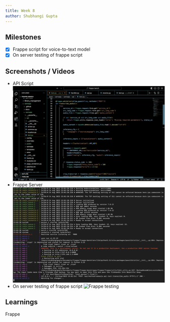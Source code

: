 ```yaml
---
title: Week 8
author: Shubhangi Gupta
---
```


## Milestones
- [x] Frappe script for voice-to-text model
- [x] On server testing of frappe script

## Screenshots / Videos 
- API Script
  ![API Script](../assets/Voice_to_text.png)
- Frappe Server
  ![Terminal](../assets/Frappe_running.png)
- On server testing of frappe script
  ![Frappe testing]("https://drive.google.com/file/d/14RcFtnN9ke45YcNTYYkt79R_hLJ7-Cyu/view?usp=drive_link")

## Learnings
Frappe